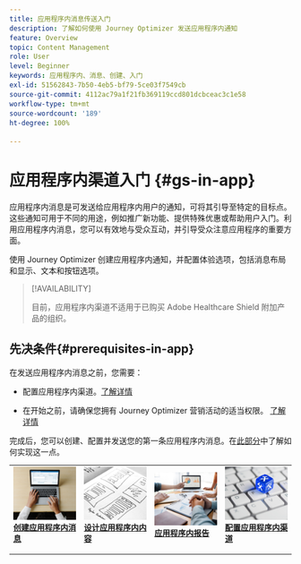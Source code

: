 ```yaml
---
title: 应用程序内消息传送入门
description: 了解如何使用 Journey Optimizer 发送应用程序内通知
feature: Overview
topic: Content Management
role: User
level: Beginner
keywords: 应用程序内、消息、创建、入门
exl-id: 51562843-7b50-4eb5-bf79-5ce03f7549cb
source-git-commit: 4112ac79a1f21fb369119ccd801dcbceac3c1e58
workflow-type: tm+mt
source-wordcount: '189'
ht-degree: 100%

---
```


# 应用程序内渠道入门 {#gs-in-app}

应用程序内消息是可发送给应用程序内用户的通知，可将其引导至特定的目标点。这些通知可用于不同的用途，例如推广新功能、提供特殊优惠或帮助用户入门。利用应用程序内消息，您可以有效地与受众互动，并引导受众注意应用程序的重要方面。

使用 Journey Optimizer 创建应用程序内通知，并配置体验选项，包括消息布局和显示、文本和按钮选项。

>[!AVAILABILITY]
>
>目前，应用程序内渠道不适用于已购买 Adobe Healthcare Shield 附加产品的组织。
>

## 先决条件{#prerequisites-in-app}

在发送应用程序内消息之前，您需要：

* 配置应用程序内渠道。[了解详情](inapp-configuration.md)

* 在开始之前，请确保您拥有 Journey Optimizer 营销活动的适当权限。 [了解详情](../campaigns/get-started-with-campaigns.md#campaign-prerequisites)

完成后，您可以创建、配置并发送您的第一条应用程序内消息。在[此部分](create-in-app.md)中了解如何实现这一点。

<table style="table-layout:fixed"><tr style="border: 0;">
<td>
<a href="create-in-app.md">
<img alt="潜在客户" src="../assets/do-not-localize/inapp-create.jpeg">
</a>
<div><a href="create-in-app.md"><strong>创建应用程序内消息</strong>
</div>
<p>
</td>
<td>
<a href="design-in-app.md">
<img alt="不频繁" src="../assets/do-not-localize/inapp-design.jpg">
</a>
<div>
<a href="design-in-app.md"><strong>设计应用程序内内容</strong></a>
</div>
<p></td>
<td>
<a href="../reports/campaign-global-report.md#inapp-global">
<img alt="验证" src="../assets/do-not-localize/inapp-report.jpg">
</a>
<div>
<a href="../reports/campaign-global-report.md#inapp-global"><strong>应用程序内报告</strong></a>
</div>
<p>
</td>
<td>
<a href="inapp-configuration.md">
<img alt="验证" src="../assets/do-not-localize/inapp-config.jpg">
</a>
<div>
<a href="inapp-configuration.md"><strong>配置应用程序内渠道</strong></a>
</div>
<p>
</td>
</tr></table>
